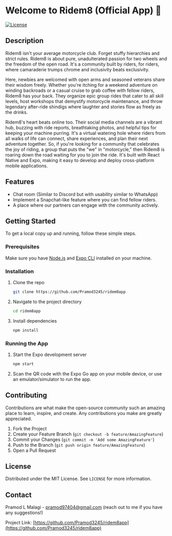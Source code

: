 # Welcome to Ridem8 (Official App) 👋

[![License](https://img.shields.io/badge/license-MIT-blue.svg)](https://github.com/yourusername/your-repo-name/blob/main/LICENSE)

## Description

Ridem8 isn't your average motorcycle club. Forget stuffy hierarchies and strict rules. Ridem8 is about pure, unadulterated passion for two wheels and the freedom of the open road. It's a community built by riders, for riders, where camaraderie trumps chrome and inclusivity beats exclusivity.

Here, newbies are welcomed with open arms and seasoned veterans share their wisdom freely. Whether you're itching for a weekend adventure on winding backroads or a casual cruise to grab coffee with fellow riders, Ridem8 has your back. They organize epic group rides that cater to all skill levels, host workshops that demystify motorcycle maintenance, and throw legendary after-ride shindigs where laughter and stories flow as freely as the drinks.

Ridem8's heart beats online too. Their social media channels are a vibrant hub, buzzing with ride reports, breathtaking photos, and helpful tips for keeping your machine purring. It's a virtual watering hole where riders from all walks of life can connect, share experiences, and plan their next adventure together. So, if you're looking for a community that celebrates the joy of riding, a group that puts the "we" in "motorcycle," then Ridem8 is roaring down the road waiting for you to join the ride. It's built with React Native and Expo, making it easy to develop and deploy cross-platform mobile applications.

## Features

- Chat room (Similar to Discord but with usability similar to WhatsApp)
- Implement a Snapchat-like feature where you can find fellow riders.
- A place where our partners can engage with the community actively.

## Getting Started

To get a local copy up and running, follow these simple steps.

### Prerequisites

Make sure you have [Node.js](https://nodejs.org/) and [Expo CLI](https://docs.expo.dev/) installed on your machine.

### Installation

1. Clone the repo
   ```sh
   git clone https://github.com/Pramod3245/ridem8app
   ```
2. Navigate to the project directory
   ```sh
   cd ridem8app
   ```
3. Install dependencies
   ```sh
   npm install
   ```

### Running the App

1. Start the Expo development server
   ```sh
   npm start
   ```
2. Scan the QR code with the Expo Go app on your mobile device, or use an emulator/simulator to run the app.

## Contributing

Contributions are what make the open-source community such an amazing place to learn, inspire, and create. Any contributions you make are greatly appreciated.

1. Fork the Project
2. Create your Feature Branch (`git checkout -b feature/AmazingFeature`)
3. Commit your Changes (`git commit -m 'Add some AmazingFeature'`)
4. Push to the Branch (`git push origin feature/AmazingFeature`)
5. Open a Pull Request

## License

Distributed under the MIT License. See `LICENSE` for more information.

## Contact

Pramod L Malagi - [pramod97404@gmail.com](mailto:pramod97404@gmail.com) (reach out to me if you have any suggestions!)

Project Link: [https://github.com/Pramod3245/ridem8app](https://github.com/Pramod3245/ridem8app)
```
